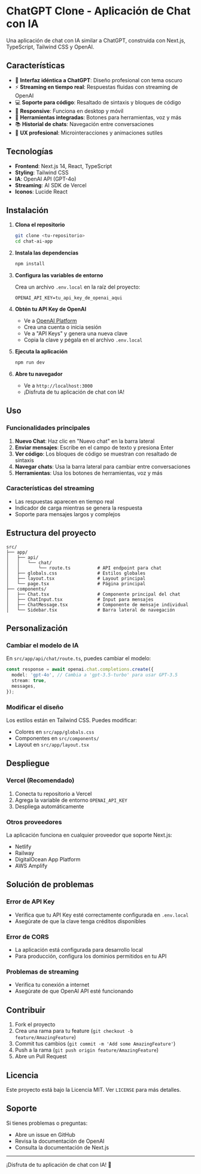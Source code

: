 # ChatGPT Clone - Aplicación de Chat con IA

Una aplicación de chat con IA similar a ChatGPT, construida con Next.js, TypeScript, Tailwind CSS y OpenAI.

## Características

- 🎨 **Interfaz idéntica a ChatGPT**: Diseño profesional con tema oscuro
- ⚡ **Streaming en tiempo real**: Respuestas fluidas con streaming de OpenAI
- 💻 **Soporte para código**: Resaltado de sintaxis y bloques de código
- 📱 **Responsive**: Funciona en desktop y móvil
- 🔧 **Herramientas integradas**: Botones para herramientas, voz y más
- 📚 **Historial de chats**: Navegación entre conversaciones
- 🎯 **UX profesional**: Microinteracciones y animaciones sutiles

## Tecnologías

- **Frontend**: Next.js 14, React, TypeScript
- **Styling**: Tailwind CSS
- **IA**: OpenAI API (GPT-4o)
- **Streaming**: AI SDK de Vercel
- **Iconos**: Lucide React

## Instalación

1. **Clona el repositorio**
   ```bash
   git clone <tu-repositorio>
   cd chat-ai-app
   ```

2. **Instala las dependencias**
   ```bash
   npm install
   ```

3. **Configura las variables de entorno**
   
   Crea un archivo `.env.local` en la raíz del proyecto:
   ```env
   OPENAI_API_KEY=tu_api_key_de_openai_aqui
   ```

4. **Obtén tu API Key de OpenAI**
   - Ve a [OpenAI Platform](https://platform.openai.com/)
   - Crea una cuenta o inicia sesión
   - Ve a "API Keys" y genera una nueva clave
   - Copia la clave y pégala en el archivo `.env.local`

5. **Ejecuta la aplicación**
   ```bash
   npm run dev
   ```

6. **Abre tu navegador**
   - Ve a `http://localhost:3000`
   - ¡Disfruta de tu aplicación de chat con IA!

## Uso

### Funcionalidades principales

1. **Nuevo Chat**: Haz clic en "Nuevo chat" en la barra lateral
2. **Enviar mensajes**: Escribe en el campo de texto y presiona Enter
3. **Ver código**: Los bloques de código se muestran con resaltado de sintaxis
4. **Navegar chats**: Usa la barra lateral para cambiar entre conversaciones
5. **Herramientas**: Usa los botones de herramientas, voz y más

### Características del streaming

- Las respuestas aparecen en tiempo real
- Indicador de carga mientras se genera la respuesta
- Soporte para mensajes largos y complejos

## Estructura del proyecto

```
src/
├── app/
│   ├── api/
│   │   └── chat/
│   │       └── route.ts          # API endpoint para chat
│   ├── globals.css               # Estilos globales
│   ├── layout.tsx                # Layout principal
│   └── page.tsx                  # Página principal
├── components/
│   ├── Chat.tsx                  # Componente principal del chat
│   ├── ChatInput.tsx             # Input para mensajes
│   ├── ChatMessage.tsx           # Componente de mensaje individual
│   └── Sidebar.tsx               # Barra lateral de navegación
```

## Personalización

### Cambiar el modelo de IA

En `src/app/api/chat/route.ts`, puedes cambiar el modelo:

```typescript
const response = await openai.chat.completions.create({
  model: 'gpt-4o', // Cambia a 'gpt-3.5-turbo' para usar GPT-3.5
  stream: true,
  messages,
});
```

### Modificar el diseño

Los estilos están en Tailwind CSS. Puedes modificar:
- Colores en `src/app/globals.css`
- Componentes en `src/components/`
- Layout en `src/app/layout.tsx`

## Despliegue

### Vercel (Recomendado)

1. Conecta tu repositorio a Vercel
2. Agrega la variable de entorno `OPENAI_API_KEY`
3. Despliega automáticamente

### Otros proveedores

La aplicación funciona en cualquier proveedor que soporte Next.js:
- Netlify
- Railway
- DigitalOcean App Platform
- AWS Amplify

## Solución de problemas

### Error de API Key
- Verifica que tu API Key esté correctamente configurada en `.env.local`
- Asegúrate de que la clave tenga créditos disponibles

### Error de CORS
- La aplicación está configurada para desarrollo local
- Para producción, configura los dominios permitidos en tu API

### Problemas de streaming
- Verifica tu conexión a internet
- Asegúrate de que OpenAI API esté funcionando

## Contribuir

1. Fork el proyecto
2. Crea una rama para tu feature (`git checkout -b feature/AmazingFeature`)
3. Commit tus cambios (`git commit -m 'Add some AmazingFeature'`)
4. Push a la rama (`git push origin feature/AmazingFeature`)
5. Abre un Pull Request

## Licencia

Este proyecto está bajo la Licencia MIT. Ver `LICENSE` para más detalles.

## Soporte

Si tienes problemas o preguntas:
- Abre un issue en GitHub
- Revisa la documentación de OpenAI
- Consulta la documentación de Next.js

---

¡Disfruta de tu aplicación de chat con IA! 🚀
